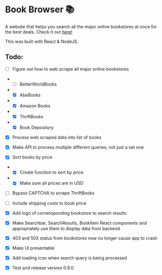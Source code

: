 # Book Browser 📚

A website that helps you search all the major online bookstores at once for the best deals. Check it out [here!](book-browser-delta.vercel.app)

This was built with React & NodeJS.
## Todo:

- [ ] Figure out how to web scrape all major online bookstores
- - [ ] BetterWorldBooks
- - [x] AbeBooks
- - [x] Amazon Books
- - [x] ThriftBooks
- - [x] Book Depository

- [x] Process web scraped data into list of books

- [x] Make API to process multiple different queries, not just a set one

- [x] Sort books by price
- - [x] Create function to sort by price
- - [x] Make sure all prices are in USD

- [ ] Bypass CAPTCHA to scrape ThriftBooks

- [ ] Include shipping costs to book price

- [x] Add logo of corrensponding bookstore to search results

- [x] Make Searchbar, SearchResults, BookItem React components and appropriately use them to display data from backend

- [x] 403 and 503 status from bookstores now no longer cause app to crash

- [x] Make UI presentable

- [x] Add loading icon when search query is being processed

- [x] Test and release version 0.9.0
